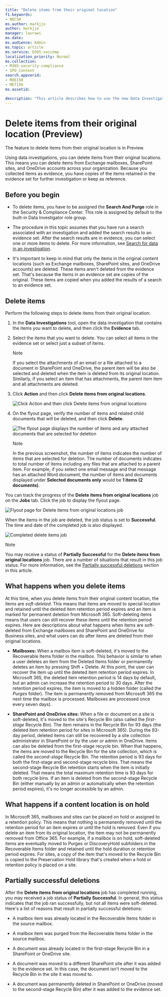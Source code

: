 ```yaml
---
title: "Delete items from their original location"
f1.keywords:
- NOCSH
ms.author: markjjo
author: markjjo
manager: laurawi
ms.date: 
ms.audience: Admin
ms.topic: article
ms.service: O365-seccomp
localization_priority: Normal
ms.collection:
- M365-security-compliance
- SPO_Content
search.appverid: 
- MOE150
- MET150
ms.assetid: 

description: "This article describes how to use the new Data Investigations (Preview) tool in the Security & Compliance Center to delete items from their original locations."
---
```


# Delete items from their original location (Preview)

The feature to delete items from their original location is in Preview.

Using data investigations, you can delete items from their original locations. This means you can delete items from  Exchange mailboxes, SharePoint sites, and OneDrive accounts across your organization. Because you collected items as evidence, you have copies of the items retained in the evidence set for further investigation or keep as reference.

## Before you begin

- To delete items, you have to be assigned the **Search And Purge** role in the Security & Compliance Center. This role is assigned by default to the built-in Data Investigator role group.

- The procedure in this topic assumes that you have run a search associated with an investigation and added the search results to an evidence set. After the search results are in evidence, you can select one or more items to delete. For more information, see [Search for data in an investigation](search-for-data.md).

- It's important to keep in mind that only the items in the original content locations (such as Exchange mailboxes, SharePoint sites, and OneDrive accounts) are deleted. These items aren't deleted from the evidence set. That's because the items in an evidence set are copies of the original. These items are copied when you added the results of a search to an evidence set.

## Delete items

Perform the following steps to delete items from their original location:

1. In the **Data Investigations** tool, open the data investigation that contains the items you want to delete, and then click the **Evidence** tab.

2. Select the items that you want to delete. You can select all items in the evidence set or select just a subset of items.

   > [!NOTE]
   > If you select the attachments of an email or a file attached to a document in SharePoint and OneDrive, the parent item will be also be selected and deleted when the item is deleted from its original location. Similarly, if you select an item that has attachments, the parent item item and all attachments are deleted.
 
2. Click **Action** and then click **Delete items from original locations**.

   ![Click Action and then click Delete items from original locations](../media/DataInvestigationsDeleteItems1.png)

3. On the flyout page, verify the number of items and related child documents that will be deleted, and then click **Delete**.

   ![The flyout page displays the number of items and any attached documents that are selected for deletion](../media/DataInvestigationsDeleteItems2.png)

   > [!NOTE]
   > In the previous screenshot, the number of items indicates the number of items that are selected for deletion. The number of documents indicates to total number of items including any files that are attached to a parent item. For example, if you select one email message and that message has an attached Word document, the number of items and documents displayed under **Selected documents only** would be **1 items (2 documents)**.

You can track the progress of the **Delete items from original locations** job on the **Jobs** tab. Click the job to display the flyout page.

![Flyout page for Delete items from original locations job](../media/DataInvestigationsDeleteItems3.png)

When the items in the job are deleted, the job status is set to **Successful**. The time and date of the completed job is also displayed.

![Completed delete items job](../media/DataInvestigationsDeleteItems4.png)

> [!NOTE]
> You may receive a status of **Partially Successful** for the **Delete items from original locations** job. There are a number of situations that result in this job status. For more information, see the [Partially successful deletions](#partially-successful-deletions) section in this article.

## What happens when you delete items

At this time, when you delete items from their original content location, the items are *soft-deleted*. This means that items are moved to special location and retained until the deleted item retention period expires and an item is marked for permanent deletion from Microsoft 365. Soft-deleting items means that users can still recover these items until the retention period expires. Here are descriptions about what happens when items are soft-deleted from Exchange mailboxes and SharePoint and OneDrive for Business sites, and what users can do after items are deleted from their original locations.

- **Mailboxes:** When a mailbox item is soft-deleted, it's moved to the Recoverable Items folder in the mailbox. This behavior is similar to when a user deletes an item from the Deleted Items folder or permanently deletes an item by pressing Shift + Delete. At this point, the user can recover the item up until the deleted item retention period expires. In Microsoft 365, the deleted item retention period is 14 days by default, but an admin can increase the retention period to 30 days. After the retention period expires, the item is moved to a hidden folder (called the *Purges* folder). The item is permanently removed from Microsoft 365 the next time the mailbox is processed. Mailboxes are processed once every seven days).

- **SharePoint and OneDrive sites:** When a file or document on a site is soft-deleted, it's moved to the site's Recycle Bin (also called the *first-stage* Recycle Bin). The item remains in the Recycle Bin for 93 days (the deleted item retention period for sites in Microsoft 365). During the 93-day period, deleted items can still be recovered by a site collection administrator in SharePoint or by the user or admin in OneDrive. Items can also be deleted from the first-stage recycle bin. When that happens, the items are moved to the Recycle Bin for the site collection, which is called the *second-stage* Recycle Bin. The retention period is 93 days for both the first-stage and second-stage recycle bins. That means the second-stage Recycle Bin retention starts when the item is initially deleted. That means the total maximum retention time is 93 days for both recycle bins. If an item is deleted from the second-stage Recycle Bin (either manually by an admin or automatically when the retention period expires), it's no longer accessible by an admin.

## What happens if a content location is on hold

In Microsoft 365, mailboxes and sites can be placed on hold or assigned to a retention policy. This means that nothing is permanently removed until the retention period for an item expires or until the hold is removed. Even if you delete an item from its original location, the item may not be permanently removed from Office 365. For example, if a mailbox is on hold, soft-deleted items are eventually moved to Purges or DiscoveryHold subfolders in the Recoverable Items folder and retained until the hold duration or retention period expires. For sites, a copy of the item that's moved to the Recycle Bin is copied to the Preservation Hold library that's created when a hold or retention policy is placed on a site.

## Partially successful deletions

After the **Delete items from original locations** job has completed running, you may received a job status of **Partially Successful**. In general, this status indicates that the job ran successfully, but not all items were soft-deleted. Here's a list of reasons that result in partially successful deletions:

- A mailbox item was already located in the Recoverable Items folder in the source mailbox.

- A mailbox item was purged from the Recoverable Items folder in the source mailbox.

- A document was already located in the first-stage Recycle Bin in a SharePoint or OneDrive site.

- A document was moved to a different SharePoint site after it was added to the evidence set. In this case, the document isn't moved to the Recycle Bin in the site it was moved to.

- A document was permanently deleted in SharePoint or OneDrive (moved to the second-stage Recycle Bin) after it was added to the evidence set.
